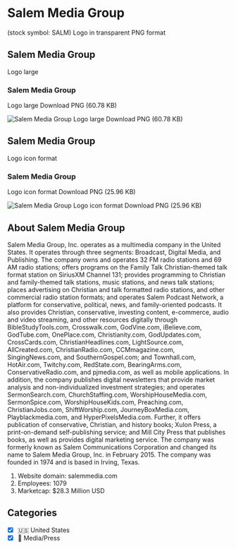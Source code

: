 # Salem Media Group
 (stock symbol: SALM) Logo in transparent PNG format

## Salem Media Group
 Logo large

### Salem Media Group
 Logo large Download PNG (60.78 KB)

![Salem Media Group
 Logo large Download PNG (60.78 KB)](/img/orig/SALM_BIG-a4e74aa5.png)

## Salem Media Group
 Logo icon format

### Salem Media Group
 Logo icon format Download PNG (25.96 KB)

![Salem Media Group
 Logo icon format Download PNG (25.96 KB)](/img/orig/SALM-9c3b9b8c.png)

## About Salem Media Group


Salem Media Group, Inc. operates as a multimedia company in the United States. It operates through three segments: Broadcast, Digital Media, and Publishing. The company owns and operates 32 FM radio stations and 69 AM radio stations; offers programs on the Family Talk Christian-themed talk format station on SiriusXM Channel 131; provides programming to Christian and family-themed talk stations, music stations, and news talk stations; places advertising on Christian and talk formatted radio stations, and other commercial radio station formats; and operates Salem Podcast Network, a platform for conservative, political, news, and family-oriented podcasts. It also provides Christian, conservative, investing content, e-commerce, audio and video streaming, and other resources digitally through BibleStudyTools.com, Crosswalk.com, GodVine.com, iBelieve.com, GodTube.com, OnePlace.com, Christianity.com, GodUpdates.com, CrossCards.com, ChristianHeadlines.com, LightSource.com, AllCreated.com, ChristianRadio.com, CCMmagazine.com, SingingNews.com, and SouthernGospel.com; and Townhall.com, HotAir.com, Twitchy.com, RedState.com, BearingArms.com, ConservativeRadio.com, and pjmedia.com, as well as mobile applications. In addition, the company publishes digital newsletters that provide market analysis and non-individualized investment strategies; and operates SermonSearch.com, ChurchStaffing.com, WorshipHouseMedia.com, SermonSpice.com, WorshipHouseKids.com, Preaching.com, ChristianJobs.com, ShiftWorship.com, JourneyBoxMedia.com, Playblackmedia.com, and HyperPixelsMedia.com. Further, it offers publication of conservative, Christian, and history books; Xulon Press, a print-on-demand self-publishing service; and Mill City Press that publishes books, as well as provides digital marketing service. The company was formerly known as Salem Communications Corporation and changed its name to Salem Media Group, Inc. in February 2015. The company was founded in 1974 and is based in Irving, Texas.

1. Website domain: salemmedia.com
2. Employees: 1079
3. Marketcap: $28.3 Million USD


## Categories
- [x] 🇺🇸 United States
- [x] 📰 Media/Press
